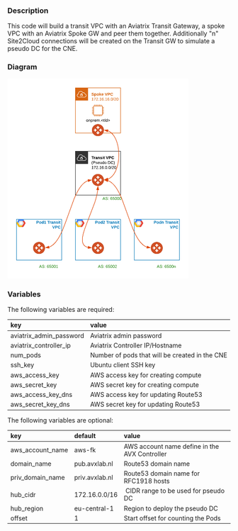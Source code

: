 ### Description
This code will build a transit VPC with an Aviatrix Transit Gateway, a spoke VPC with an Aviatrix Spoke GW and peer them together.  Additionally "n" Site2Cloud connections will be created on the Transit GW to simulate a pseudo DC for the CNE.

### Diagram
<img src="https://github.com/fkhademi/cne-hub/blob/master/diagram.png?raw=true" height="450">

### Variables
The following variables are required:

key | value
:--- | :---
aviatrix_admin_password | Aviatrix admin password
aviatrix_controller_ip | Aviatrix Controller IP/Hostname
num_pods | Number of pods that will be created in the CNE
ssh_key | Ubuntu client SSH key
aws_access_key | AWS access key for creating compute
aws_secret_key | AWS secret key for creating compute
aws_access_key_dns | AWS access key for updating Route53
aws_secret_key_dns | AWS secret key for updating Route53

The following variables are optional:

key | default | value 
:---|:---|:---
aws_account_name | aws-fk | AWS account name define in the AVX Controller
domain_name | pub.avxlab.nl | Route53 domain name
priv_domain_name | priv.avxlab.nl | Route53 domain name for RFC1918 hosts
hub_cidr | 172.16.0.0/16 | CIDR range to be used for pseudo DC
hub_region | eu-central-1 | Region to deploy the pseudo DC
offset  | 1 | Start offset for counting the Pods